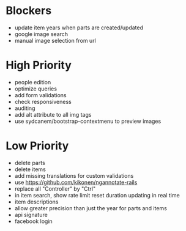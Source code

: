 # Blockers

* update item years when parts are created/updated
* google image search
* manual image selection from url

# High Priority

* people edition
* optimize queries
* add form validations
* check responsiveness
* auditing
* add alt attribute to all img tags
* use sydcanem/bootstrap-contextmenu to preview images

# Low Priority

* delete parts
* delete items
* add missing translations for custom validations
* use https://github.com/kikonen/ngannotate-rails
* replace all "Controller" by "Ctrl"
* in item search, show rate limit reset duration updating in real time
* item descriptions
* allow greater precision than just the year for parts and items
* api signature
* facebook login
